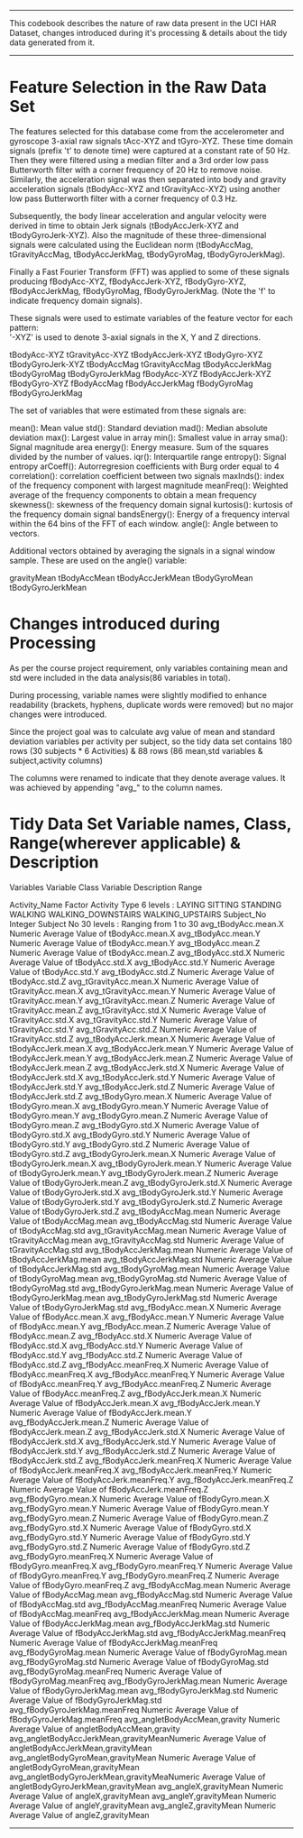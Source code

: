 ***********************************************************************************

This codebook describes the nature of raw data present in the UCI HAR Dataset, changes 
introduced during it's processing & details about the tidy data generated from it.

***********************************************************************************

Feature Selection in the Raw Data Set 
=====================================

The features selected for this database come from the accelerometer and gyroscope 3-axial raw signals tAcc-XYZ and tGyro-XYZ. These time domain signals (prefix 't' to denote time) were captured at a constant rate of 50 Hz. Then they were filtered using a median filter and a 3rd order low pass Butterworth filter with a corner frequency of 20 Hz to remove noise. Similarly, the acceleration signal was then separated into body and gravity acceleration signals (tBodyAcc-XYZ and tGravityAcc-XYZ) using another low pass Butterworth filter with a corner frequency of 0.3 Hz. 

Subsequently, the body linear acceleration and angular velocity were derived in time to obtain Jerk signals (tBodyAccJerk-XYZ and tBodyGyroJerk-XYZ). Also the magnitude of these three-dimensional signals were calculated using the Euclidean norm (tBodyAccMag, tGravityAccMag, tBodyAccJerkMag, tBodyGyroMag, tBodyGyroJerkMag). 

Finally a Fast Fourier Transform (FFT) was applied to some of these signals producing fBodyAcc-XYZ, fBodyAccJerk-XYZ, fBodyGyro-XYZ, fBodyAccJerkMag, fBodyGyroMag, fBodyGyroJerkMag. (Note the 'f' to indicate frequency domain signals). 

These signals were used to estimate variables of the feature vector for each pattern:  
'-XYZ' is used to denote 3-axial signals in the X, Y and Z directions.

tBodyAcc-XYZ
tGravityAcc-XYZ
tBodyAccJerk-XYZ
tBodyGyro-XYZ
tBodyGyroJerk-XYZ
tBodyAccMag
tGravityAccMag
tBodyAccJerkMag
tBodyGyroMag
tBodyGyroJerkMag
fBodyAcc-XYZ
fBodyAccJerk-XYZ
fBodyGyro-XYZ
fBodyAccMag
fBodyAccJerkMag
fBodyGyroMag
fBodyGyroJerkMag

The set of variables that were estimated from these signals are: 

mean(): Mean value
std(): Standard deviation
mad(): Median absolute deviation 
max(): Largest value in array
min(): Smallest value in array
sma(): Signal magnitude area
energy(): Energy measure. Sum of the squares divided by the number of values. 
iqr(): Interquartile range 
entropy(): Signal entropy
arCoeff(): Autorregresion coefficients with Burg order equal to 4
correlation(): correlation coefficient between two signals
maxInds(): index of the frequency component with largest magnitude
meanFreq(): Weighted average of the frequency components to obtain a mean frequency
skewness(): skewness of the frequency domain signal 
kurtosis(): kurtosis of the frequency domain signal 
bandsEnergy(): Energy of a frequency interval within the 64 bins of the FFT of each window.
angle(): Angle between to vectors.

Additional vectors obtained by averaging the signals in a signal window sample. These are used on the angle() variable:

gravityMean
tBodyAccMean
tBodyAccJerkMean
tBodyGyroMean
tBodyGyroJerkMean



Changes introduced during Processing
======================================

As per the course project requirement, only variables containing mean and std were included in the data analysis(86 variables in total).

During processing, variable names were slightly modified to enhance readability (brackets, hyphens, duplicate words were removed) but no major 
changes were introduced.

Since the project goal was to calculate avg value of mean and standard deviation variables per activity per subject, so the tidy data set
contains 180 rows (30 subjects * 6 Activities) & 88 rows (86 mean,std variables & subject,activity columns)

The columns were renamed to indicate that they denote average values. It was achieved by appending "avg_" to the column names.





Tidy Data Set Variable names, Class, Range(wherever applicable) & Description
=============================================================================

Variables                            Variable Class       Variable Description      			Range

Activity_Name                        Factor               Activity Type				 6 levels : LAYING SITTING STANDING WALKING WALKING_DOWNSTAIRS WALKING_UPSTAIRS
Subject_No                           Integer              Subject No       			 30 levels : Ranging from 1 to 30
avg_tBodyAcc.mean.X                  Numeric              Average Value of tBodyAcc.mean.X
avg_tBodyAcc.mean.Y                  Numeric              Average Value of tBodyAcc.mean.Y
avg_tBodyAcc.mean.Z                  Numeric              Average Value of tBodyAcc.mean.Z
avg_tBodyAcc.std.X                   Numeric              Average Value of tBodyAcc.std.X
avg_tBodyAcc.std.Y                   Numeric              Average Value of tBodyAcc.std.Y
avg_tBodyAcc.std.Z                   Numeric              Average Value of tBodyAcc.std.Z
avg_tGravityAcc.mean.X               Numeric              Average Value of tGravityAcc.mean.X
avg_tGravityAcc.mean.Y               Numeric              Average Value of tGravityAcc.mean.Y
avg_tGravityAcc.mean.Z               Numeric              Average Value of tGravityAcc.mean.Z
avg_tGravityAcc.std.X                Numeric              Average Value of tGravityAcc.std.X
avg_tGravityAcc.std.Y                Numeric              Average Value of tGravityAcc.std.Y
avg_tGravityAcc.std.Z                Numeric              Average Value of tGravityAcc.std.Z
avg_tBodyAccJerk.mean.X              Numeric              Average Value of tBodyAccJerk.mean.X
avg_tBodyAccJerk.mean.Y              Numeric              Average Value of tBodyAccJerk.mean.Y
avg_tBodyAccJerk.mean.Z              Numeric              Average Value of tBodyAccJerk.mean.Z
avg_tBodyAccJerk.std.X               Numeric              Average Value of tBodyAccJerk.std.X
avg_tBodyAccJerk.std.Y               Numeric              Average Value of tBodyAccJerk.std.Y
avg_tBodyAccJerk.std.Z               Numeric              Average Value of tBodyAccJerk.std.Z
avg_tBodyGyro.mean.X                 Numeric              Average Value of tBodyGyro.mean.X
avg_tBodyGyro.mean.Y                 Numeric              Average Value of tBodyGyro.mean.Y
avg_tBodyGyro.mean.Z                 Numeric              Average Value of tBodyGyro.mean.Z
avg_tBodyGyro.std.X                  Numeric              Average Value of tBodyGyro.std.X
avg_tBodyGyro.std.Y                  Numeric              Average Value of tBodyGyro.std.Y
avg_tBodyGyro.std.Z                  Numeric              Average Value of tBodyGyro.std.Z
avg_tBodyGyroJerk.mean.X             Numeric              Average Value of tBodyGyroJerk.mean.X
avg_tBodyGyroJerk.mean.Y             Numeric              Average Value of tBodyGyroJerk.mean.Y
avg_tBodyGyroJerk.mean.Z             Numeric              Average Value of tBodyGyroJerk.mean.Z
avg_tBodyGyroJerk.std.X              Numeric              Average Value of tBodyGyroJerk.std.X
avg_tBodyGyroJerk.std.Y              Numeric              Average Value of tBodyGyroJerk.std.Y
avg_tBodyGyroJerk.std.Z              Numeric              Average Value of tBodyGyroJerk.std.Z
avg_tBodyAccMag.mean                 Numeric              Average Value of tBodyAccMag.mean
avg_tBodyAccMag.std                  Numeric              Average Value of tBodyAccMag.std
avg_tGravityAccMag.mean              Numeric              Average Value of tGravityAccMag.mean
avg_tGravityAccMag.std               Numeric              Average Value of tGravityAccMag.std
avg_tBodyAccJerkMag.mean             Numeric              Average Value of tBodyAccJerkMag.mean
avg_tBodyAccJerkMag.std              Numeric              Average Value of tBodyAccJerkMag.std
avg_tBodyGyroMag.mean                Numeric              Average Value of tBodyGyroMag.mean
avg_tBodyGyroMag.std                 Numeric              Average Value of tBodyGyroMag.std
avg_tBodyGyroJerkMag.mean            Numeric              Average Value of tBodyGyroJerkMag.mean
avg_tBodyGyroJerkMag.std             Numeric              Average Value of tBodyGyroJerkMag.std
avg_fBodyAcc.mean.X                  Numeric              Average Value of fBodyAcc.mean.X
avg_fBodyAcc.mean.Y                  Numeric              Average Value of fBodyAcc.mean.Y
avg_fBodyAcc.mean.Z                  Numeric              Average Value of fBodyAcc.mean.Z
avg_fBodyAcc.std.X                   Numeric              Average Value of fBodyAcc.std.X
avg_fBodyAcc.std.Y                   Numeric              Average Value of fBodyAcc.std.Y
avg_fBodyAcc.std.Z                   Numeric              Average Value of fBodyAcc.std.Z
avg_fBodyAcc.meanFreq.X              Numeric              Average Value of fBodyAcc.meanFreq.X
avg_fBodyAcc.meanFreq.Y              Numeric              Average Value of fBodyAcc.meanFreq.Y
avg_fBodyAcc.meanFreq.Z              Numeric              Average Value of fBodyAcc.meanFreq.Z
avg_fBodyAccJerk.mean.X              Numeric              Average Value of fBodyAccJerk.mean.X
avg_fBodyAccJerk.mean.Y              Numeric              Average Value of fBodyAccJerk.mean.Y
avg_fBodyAccJerk.mean.Z              Numeric              Average Value of fBodyAccJerk.mean.Z
avg_fBodyAccJerk.std.X               Numeric              Average Value of fBodyAccJerk.std.X
avg_fBodyAccJerk.std.Y               Numeric              Average Value of fBodyAccJerk.std.Y
avg_fBodyAccJerk.std.Z               Numeric              Average Value of fBodyAccJerk.std.Z
avg_fBodyAccJerk.meanFreq.X          Numeric              Average Value of fBodyAccJerk.meanFreq.X
avg_fBodyAccJerk.meanFreq.Y          Numeric              Average Value of fBodyAccJerk.meanFreq.Y
avg_fBodyAccJerk.meanFreq.Z          Numeric              Average Value of fBodyAccJerk.meanFreq.Z
avg_fBodyGyro.mean.X                 Numeric              Average Value of fBodyGyro.mean.X
avg_fBodyGyro.mean.Y                 Numeric              Average Value of fBodyGyro.mean.Y
avg_fBodyGyro.mean.Z                 Numeric              Average Value of fBodyGyro.mean.Z
avg_fBodyGyro.std.X                  Numeric              Average Value of fBodyGyro.std.X
avg_fBodyGyro.std.Y                  Numeric              Average Value of fBodyGyro.std.Y
avg_fBodyGyro.std.Z                  Numeric              Average Value of fBodyGyro.std.Z
avg_fBodyGyro.meanFreq.X             Numeric              Average Value of fBodyGyro.meanFreq.X
avg_fBodyGyro.meanFreq.Y             Numeric              Average Value of fBodyGyro.meanFreq.Y
avg_fBodyGyro.meanFreq.Z             Numeric              Average Value of fBodyGyro.meanFreq.Z
avg_fBodyAccMag.mean                 Numeric              Average Value of fBodyAccMag.mean
avg_fBodyAccMag.std                  Numeric              Average Value of fBodyAccMag.std
avg_fBodyAccMag.meanFreq             Numeric              Average Value of fBodyAccMag.meanFreq
avg_fBodyAccJerkMag.mean             Numeric              Average Value of fBodyAccJerkMag.mean
avg_fBodyAccJerkMag.std              Numeric              Average Value of fBodyAccJerkMag.std
avg_fBodyAccJerkMag.meanFreq         Numeric              Average Value of fBodyAccJerkMag.meanFreq
avg_fBodyGyroMag.mean                Numeric              Average Value of fBodyGyroMag.mean
avg_fBodyGyroMag.std                 Numeric              Average Value of fBodyGyroMag.std
avg_fBodyGyroMag.meanFreq            Numeric              Average Value of fBodyGyroMag.meanFreq
avg_fBodyGyroJerkMag.mean            Numeric              Average Value of fBodyGyroJerkMag.mean
avg_fBodyGyroJerkMag.std             Numeric              Average Value of fBodyGyroJerkMag.std
avg_fBodyGyroJerkMag.meanFreq        Numeric              Average Value of fBodyGyroJerkMag.meanFreq
avg_angletBodyAccMean,gravity        Numeric              Average Value of angletBodyAccMean,gravity
avg_angletBodyAccJerkMean,gravityMeanNumeric              Average Value of angletBodyAccJerkMean,gravityMean
avg_angletBodyGyroMean,gravityMean   Numeric              Average Value of angletBodyGyroMean,gravityMean
avg_angletBodyGyroJerkMean,gravityMeaNumeric              Average Value of angletBodyGyroJerkMean,gravityMean
avg_angleX,gravityMean               Numeric              Average Value of angleX,gravityMean
avg_angleY,gravityMean               Numeric              Average Value of angleY,gravityMean
avg_angleZ,gravityMean               Numeric              Average Value of angleZ,gravityMean


**********************************************************************************************************************